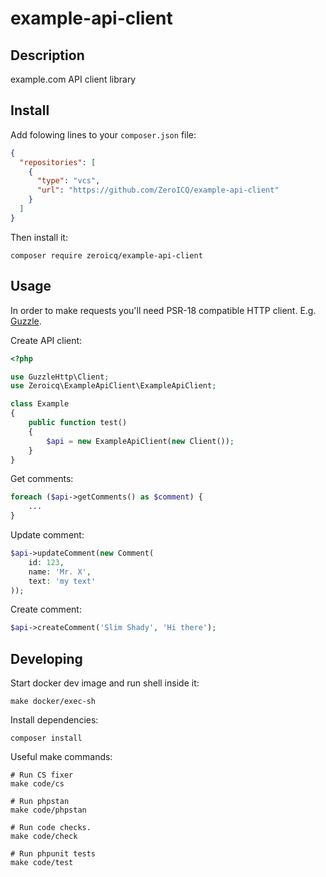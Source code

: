 # example-api-client
## Description
example.com API client library

## Install
Add folowing lines to your `composer.json` file:
```json 
{
  "repositories": [
    {
      "type": "vcs",
      "url": "https://github.com/ZeroICQ/example-api-client"
    }
  ]
}
```

Then install it:
```shell
composer require zeroicq/example-api-client
```
## Usage
In order to make requests you'll need PSR-18 compatible HTTP client. E.g. [Guzzle](https://packagist.org/packages/guzzlehttp/guzzle).

Create API client:
```php
<?php

use GuzzleHttp\Client;
use Zeroicq\ExampleApiClient\ExampleApiClient;

class Example
{
    public function test()
    {
        $api = new ExampleApiClient(new Client());
    }
}
```

Get comments:
```php
foreach ($api->getComments() as $comment) {
    ...
}
```

Update comment:
```php
$api->updateComment(new Comment(
    id: 123,
    name: 'Mr. X',
    text: 'my text'
));
```

Create comment:
```php
$api->createComment('Slim Shady', 'Hi there');
```

## Developing
Start docker dev image and run shell inside it:
```shell
make docker/exec-sh
```
Install dependencies:
```shell
composer install
```

Useful make commands:
```shell
# Run CS fixer
make code/cs 

# Run phpstan
make code/phpstan

# Run code checks.
make code/check

# Run phpunit tests
make code/test
```
